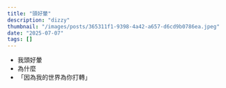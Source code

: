 ```yaml
---
title: "頭好暈"
description: "dizzy"
thumbnail: "/images/posts/365311f1-9398-4a42-a657-d6cd9b0786ea.jpeg"
date: "2025-07-07"
tags: []
---
```

- 我頭好暈
- 為什麼
- 「因為我的世界為你打轉」
